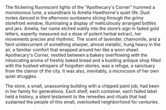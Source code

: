 The flickering fluorescent lights of the "Apothecary's Corner" hummed a monotonous tune, a soundtrack to Amelia Hawthorne's quiet life.  Dust motes danced in the afternoon sunbeams slicing through the grimy storefront window, illuminating a display of meticulously arranged bottles and jars.  Amelia, her name etched subtly into the store’s sign in faded gold letters, expertly measured out a dose of potent herbal extract, her movements precise and rhythmic.  The scent of lavender, chamomile, and a faint undercurrent of something sharper, almost metallic, hung heavy in the air, a familiar comfort that wrapped around her like a worn shawl.  Apothecary's Corner, nestled between a bakery overflowing with the intoxicating aroma of freshly baked bread and a bustling antique shop filled with the hushed whispers of forgotten stories, was a refuge, a sanctuary from the clamor of the city.  It was also, inevitably, a microcosm of her own quiet struggles.

The store, a small, unassuming building with a chipped paint job, had been in her family for generations.  Each shelf, each container, each faded label held a history, a silent testament to the remedies and rituals that had sustained the people of this small, overlooked neighborhood for centuries.
